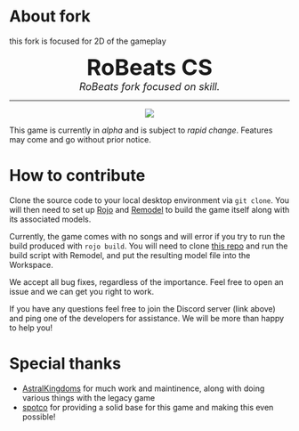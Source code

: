 # About fork
this fork is focused for 2D of the gameplay


<div align=center style="font-size:40px">
    <b>RoBeats CS</b>
</div>
<div align=center style="font-size:18px">
    <i>RoBeats fork focused on skill.</i>
</div>

---

<a align=center style="display:block" href="https://discord.gg/XyYK7g54kb">
    <img src="https://img.shields.io/discord/520391631761833988?color=%2334baeb&label=Join%20our%20Discord%20server%21"/>
</a>

This game is currently in *alpha* and is subject to *rapid change*. Features may come and go without prior notice.

# How to contribute

Clone the source code to your local desktop environment via `git clone`. You will then need to set up [Rojo](https://github.com/rojo-rbx/rojo) and [Remodel](https://github.com/rojo-rbx/remodel) to build the game itself along with its associated models.

Currently, the game comes with no songs and will error if you try to run the build produced with `rojo build`. You will need to clone [this repo](https://github.com/RoVSRG/robeats-cs-maps) and run the build script with Remodel, and put the resulting model file into the Workspace.

We accept all bug fixes, regardless of the importance. Feel free to open an issue and we can get you right to work.

If you have any questions feel free to join the Discord server (link above) and ping one of the developers for assistance. We will be more than happy to help you!

# Special thanks

- [AstralKingdoms](https://github.com/astralkingdummy) for much work and maintinence, along with doing various things with the legacy game
- [spotco](https://github.com/spotco) for providing a solid base for this game and making this even possible!
